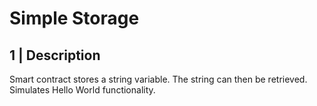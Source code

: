 # Simple Storage

## 1 | Description

Smart contract stores a string variable. The string can then be retrieved. Simulates Hello World functionality. 
